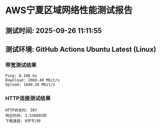 # AWS宁夏区域网络性能测试报告
## 测试时间: 2025-09-26 11:11:55
## 测试环境: GitHub Actions Ubuntu Latest (Linux)

### 带宽测试结果
```
Ping: 8.188 ms
Download: 2069.40 Mbit/s
Upload: 1849.26 Mbit/s
```

### HTTP连接测试结果
```
HTTP状态码: 307
响应时间: 1.536892秒
下载速度: 0字节/秒
```

